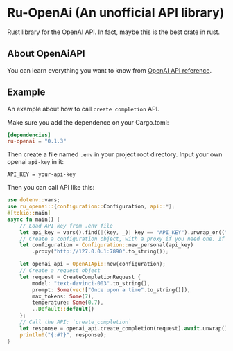 # Ru-OpenAi (An unofficial API library)
Rust library for the OpenAI API. In fact, maybe this is the best crate in rust.

## About OpenAiAPI
You can learn everything you want to know from [OpenAI API reference].

## Example
An example about how to call `create completion` API.

Make sure you add the dependence on your Cargo.toml:
```toml
[dependencies]
ru-openai = "0.1.3"
```
Then create a file named `.env` in your project root directory. Input your own openai `api-key` in it:
```
API_KEY = your-api-key
```

Then you can call API like this:
```rust
use dotenv::vars;
use ru_openai::{configuration::Configuration, api::*};
#[tokio::main]
async fn main() {
    // Load API key from .env file
    let api_key = vars().find(|(key, _)| key == "API_KEY").unwrap_or(("API_KEY".to_string(),"".to_string())).1;
    // Create a configuration object, with a proxy if you need one. If not, just remove the proxy method.
    let configuration = Configuration::new_personal(api_key)
        .proxy("http://127.0.0.1:7890".to_string());

    let openai_api = OpenAIApi::new(configuration);
    // Create a request object
    let request = CreateCompletionRequest {
        model: "text-davinci-003".to_string(),
        prompt: Some(vec!["Once upon a time".to_string()]),
        max_tokens: Some(7),
        temperature: Some(0.7),
        ..Default::default()
    };
    // Call the API: `create_completion`
    let response = openai_api.create_completion(request).await.unwrap();
    println!("{:#?}", response);
}
```

[OpenAI API reference]: https://platform.openai.com/docs/api-reference